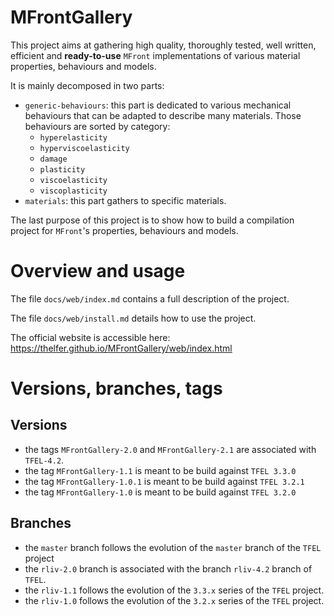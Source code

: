 # MFrontGallery

This project aims at gathering high quality, thoroughly tested, well
written, efficient and **ready-to-use** `MFront` implementations of
various material properties, behaviours and models.

It is mainly decomposed in two parts:

- `generic-behaviours`: this part is dedicated to various mechanical
  behaviours that can be adapted to describe many materials. Those
  behaviours are sorted by category:
    - `hyperelasticity`
    - `hyperviscoelasticity`
    - `damage`
    - `plasticity`
    - `viscoelasticity`
    - `viscoplasticity`
- `materials`: this part gathers to specific materials.

The last purpose of this project is to show how to build a compilation
project for `MFront`'s properties, behaviours and models.

# Overview and usage

The file `docs/web/index.md` contains a full description of the project.

The file `docs/web/install.md` details how to use the project.

The official website is accessible here: <https://thelfer.github.io/MFrontGallery/web/index.html>

# Versions, branches, tags

## Versions

- the tags `MFrontGallery-2.0` and `MFrontGallery-2.1` are associated with `TFEL-4.2`.
- the tag `MFrontGallery-1.1` is meant to be build against `TFEL 3.3.0`
- the tag `MFrontGallery-1.0.1` is meant to be build against `TFEL 3.2.1`
- the tag `MFrontGallery-1.0` is meant to be build against `TFEL 3.2.0`

## Branches

- the `master` branch follows the evolution of the `master` branch of
  the `TFEL` project
- the `rliv-2.0` branch is associated with the branch `rliv-4.2` branch
  of `TFEL`.
- the `rliv-1.1` follows the evolution of the `3.3.x` series of the
  `TFEL` project.
- the `rliv-1.0` follows the evolution of the `3.2.x` series of the
  `TFEL` project.
